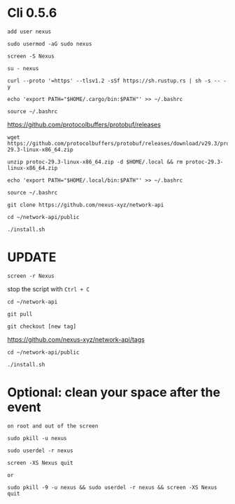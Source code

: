 # Cli 0.5.6

```shell
add user nexus
```

```shell
sudo usermod -aG sudo nexus
```

```shell
screen -S Nexus
```

```shell
su - nexus
```

```shell
curl --proto '=https' --tlsv1.2 -sSf https://sh.rustup.rs | sh -s -- -y
```

```shell
echo 'export PATH="$HOME/.cargo/bin:$PATH"' >> ~/.bashrc
```

```shell
source ~/.bashrc
```

https://github.com/protocolbuffers/protobuf/releases

```shell
wget https://github.com/protocolbuffers/protobuf/releases/download/v29.3/protoc-29.3-linux-x86_64.zip
```

```shell
unzip protoc-29.3-linux-x86_64.zip -d $HOME/.local && rm protoc-29.3-linux-x86_64.zip
```

```shell
echo 'export PATH="$HOME/.local/bin:$PATH"' >> ~/.bashrc
```

```shell
source ~/.bashrc
```

```shell
git clone https://github.com/nexus-xyz/network-api
```

```shell
cd ~/network-api/public
```

```shell
./install.sh
```

# UPDATE

```shell
screen -r Nexus
```

stop the script with `Ctrl + C`

```shell
cd ~/network-api
```

```shell
git pull
```

```shell
git checkout [new tag]
```
https://github.com/nexus-xyz/network-api/tags

```shell
cd ~/network-api/public
```

```shell
./install.sh
```


# Optional: clean your space after the event
`on root and out of the screen`

```shell
sudo pkill -u nexus
```

```shell
sudo userdel -r nexus
```

```shell
screen -XS Nexus quit
```
`or`

```shell
sudo pkill -9 -u nexus && sudo userdel -r nexus && screen -XS Nexus quit
```

